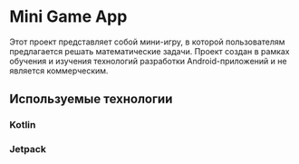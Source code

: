 # Mini Game App

Этот проект представляет собой мини-игру, в которой пользователям предлагается решать математические задачи. Проект создан в рамках обучения и изучения технологий разработки Android-приложений и не является коммерческим.

## Используемые технологии

### Kotlin
### Jetpack
